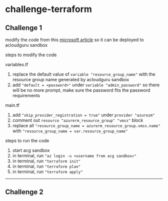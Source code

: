 # challenge-terraform

## Challenge 1

modify the code from this [microsoft article](https://docs.microsoft.com/en-us/azure/developer/terraform/create-vm-scaleset-network-disks-hcl)
so it can be deployed to acloudguru sandbox

steps to modify the code

variables.tf
1. replace the default value of `variable "resource_group_name"` with the resource group name generated by acloudguru sandbox
2. add `"default = <password>"` under `variable "admin_password"` so there will be no more prompt, make sure the password fits the password requirements

main.tf
1. add `"skip_provider_registration = true"` under `provider "azurezm"`
2. comment out `resource "azurerm_resource_group" "vmss"` block
3. replace all `"resource_group_name = azurerm_resource_group.vmss.name"` with `"resource_group_name = var.resource_group_name"`

steps to run the code
1. start acg sandbox
2. in terminal, run `"az login -u <username from acg sandbox>"`
3. in terminal, run `"terraform init"`
4. in terminal, run `"terraform plan"`
5. in terminal, run `"terraform apply"`

---

## Challenge 2
